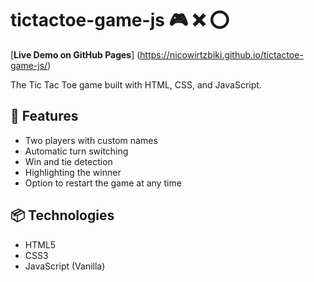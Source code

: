 # tictactoe-game-js 🎮 ❌ ⭕

[**Live Demo on GitHub Pages**] (https://nicowirtzbiki.github.io/tictactoe-game-js/)

The Tic Tac Toe game built with HTML, CSS, and JavaScript.

## 🚀 Features

- Two players with custom names
- Automatic turn switching
- Win and tie detection
- Highlighting the winner
- Option to restart the game at any time

## 📦 Technologies

- HTML5
- CSS3
- JavaScript (Vanilla)
